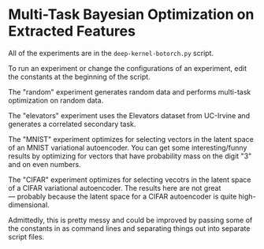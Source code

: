 # Multi-Task Bayesian Optimization on Extracted Features

All of the experiments are in the `deep-kernel-botorch.py` script.

To run an experiment or change the configurations of an experiment, edit the constants at the beginning of the script.

The "random" experiment generates random data and performs multi-task optimization on random data.

The "elevators" experiment uses the Elevators dataset from UC-Irvine and generates a correlated secondary task.

The "MNIST" experiment optimizes for selecting vectors in the latent space of an MNIST variational autoencoder. You can get some interesting/funny results by optimizing for vectors that have probability mass on the digit "3" and on even numbers.

The "CIFAR" experiment optimizes for selecting vecotrs in the latent space of a CIFAR variational autoencoder. The results here are not great — probably because the latent space for a CIFAR autoencoder is quite high-dimensional.

Admittedly, this is pretty messy and could be improved by passing some of the constants in as command lines and separating things out into separate script files.
